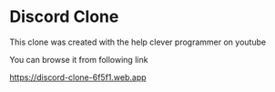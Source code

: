 # Discord Clone

This clone was created with the help clever programmer on youtube

You can browse it from following link


https://discord-clone-6f5f1.web.app
